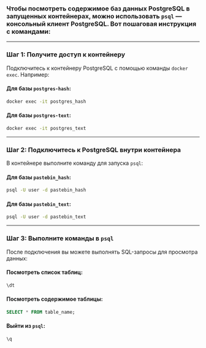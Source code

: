 ### Чтобы посмотреть содержимое баз данных PostgreSQL в запущенных контейнерах, можно использовать `psql` — консольный клиент PostgreSQL. Вот пошаговая инструкция с командами:

---

### Шаг 1: Получите доступ к контейнеру

Подключитесь к контейнеру PostgreSQL с помощью команды `docker exec`. Например:

#### Для базы `postgres-hash`:
```bash
docker exec -it postgres_hash
```

#### Для базы `postgres-text`:
```bash
docker exec -it postgres_text
```

---

### Шаг 2: Подключитесь к PostgreSQL внутри контейнера

В контейнере выполните команду для запуска `psql`:

#### Для базы `pastebin_hash`:
```bash
psql -U user -d pastebin_hash
```

#### Для базы `pastebin_text`:
```bash
psql -U user -d pastebin_text
```

---

### Шаг 3: Выполните команды в `psql`

После подключения вы можете выполнять SQL-запросы для просмотра данных:

#### Посмотреть список таблиц:
```sql
\dt
```

#### Посмотреть содержимое таблицы:
```sql
SELECT * FROM table_name;
```

#### Выйти из `psql`:
```bash
\q
```
